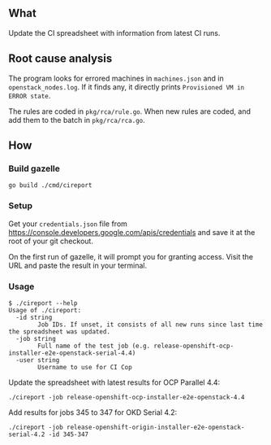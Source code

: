## What

Update the CI spreadsheet with information from latest CI runs.

## Root cause analysis

The program looks for errored machines in `machines.json` and in `openstack_nodes.log`. If it finds any, it directly prints `Provisioned VM in ERROR state`.

The rules are coded in `pkg/rca/rule.go`. When new rules are coded, and add them to the batch in `pkg/rca/rca.go`.

## How

### Build gazelle

```shell
go build ./cmd/cireport
```

### Setup

Get your `credentials.json` file from https://console.developers.google.com/apis/credentials and save it at the root of your git checkout.

On the first run of gazelle, it will prompt you for granting access. Visit the URL and paste the result in your terminal.

### Usage

```
$ ./cireport --help
Usage of ./cireport:
  -id string
        Job IDs. If unset, it consists of all new runs since last time the spreadsheet was updated.
  -job string
        Full name of the test job (e.g. release-openshift-ocp-installer-e2e-openstack-serial-4.4)
  -user string
        Username to use for CI Cop
```

Update the spreadsheet with latest results for OCP Parallel 4.4:
```shell
./cireport -job release-openshift-ocp-installer-e2e-openstack-4.4
```

Add results for jobs 345 to 347 for OKD Serial 4.2:
```shell
./cireport -job release-openshift-origin-installer-e2e-openstack-serial-4.2 -id 345-347
```
